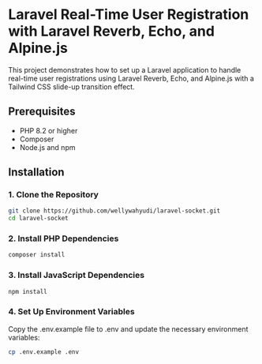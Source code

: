 # Laravel Real-Time User Registration with Laravel Reverb, Echo, and Alpine.js

This project demonstrates how to set up a Laravel application to handle real-time user registrations using Laravel Reverb, Echo, and Alpine.js with a Tailwind CSS slide-up transition effect.

## Prerequisites

- PHP 8.2 or higher
- Composer
- Node.js and npm

## Installation

### 1. Clone the Repository

```bash
git clone https://github.com/wellywahyudi/laravel-socket.git
cd laravel-socket
```

### 2. Install PHP Dependencies
```sh
composer install
```

### 3. Install JavaScript Dependencies
```sh
npm install
```

### 4. Set Up Environment Variables
Copy the .env.example file to .env and update the necessary environment variables:
```sh
cp .env.example .env
```
